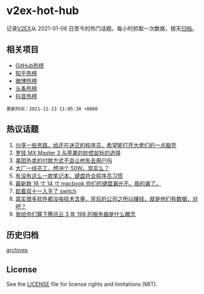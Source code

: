 # v2ex-hot-hub

 记录[V2EX](https://www.v2ex.com/)从 2021-01-06 日至今的热门话题。每小时抓取一次数据，按天[归档](archives)。
 
 ## 相关项目

- [GitHub热榜](https://github.com/snaildev/github-hot-hub)
- [知乎热榜](https://github.com/snaildev/zhihu-hot-hub)
- [微博热榜](https://github.com/snaildev/weibo-hot-hub)
- [头条热榜](https://github.com/snaildev/toutiao-hot-hub)
- [抖音热榜](https://github.com/snaildev/douyin-hot-hub)


 `更新时间：2021-11-13 11:05:30 +0800`

## 热议话题

1. [分享一些思路，给还在迷茫的程序员，希望能打开大佬们的一点脑壳](https://www.v2ex.com/t/814890)
1. [罗技 MX Master 3 与苹果的妙控鼠标的选择](https://www.v2ex.com/t/814923)
1. [美团外卖的付款方式不会让他失去用户吗](https://www.v2ex.com/t/814899)
1. [大厂一线员工，想冲个 50W。现实么？](https://www.v2ex.com/t/814981)
1. [有没有这么一款笔记本，键盘符合程序员习惯](https://www.v2ex.com/t/814893)
1. [最新款 16 寸 14 寸 macbook 你们的键盘漏光不。我的漏了。](https://www.v2ex.com/t/814968)
1. [趁着双十一入手了 switch](https://www.v2ex.com/t/814927)
1. [其实很多软件都没啥技术含量，背后的公司之所以赚钱，就是他们有数据，对吧？](https://www.v2ex.com/t/814983)
1. [我给你们算下腾讯云 3 年 198 的服务器是什么概念](https://www.v2ex.com/t/814913)

## 历史归档

[archives](archives)

## License

See the [LICENSE](LICENSE) file for license rights and limitations (MIT).
